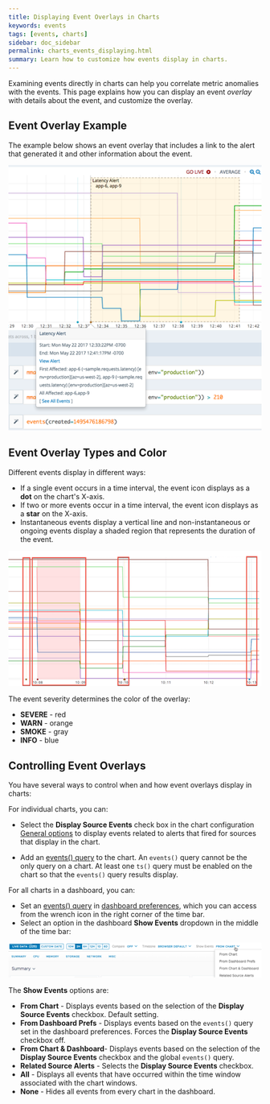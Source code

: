 ```yaml
---
title: Displaying Event Overlays in Charts
keywords: events
tags: [events, charts]
sidebar: doc_sidebar
permalink: charts_events_displaying.html
summary: Learn how to customize how events display in charts.
---
```


Examining events directly in charts can help you correlate metric anomalies with the events. This page explains how you can display an event *overlay* with details about the event, and customize the overlay.

## Event Overlay Example

The example below shows an event overlay that includes a link to the alert that generated it and other information about the event.

![Events queries](images/events_queries.png)

## Event Overlay Types and Color

Different events display in different ways:
* If a single event occurs in a time interval, the event icon displays as a **dot** on the chart's X-axis.
* If two or more events occur in a  time interval, the event icon displays as a **star** on the X-axis.
* Instantaneous events display a vertical line and non-instantaneous or ongoing events display a shaded region that represents the duration of the event. 

![Event overlay](images/event_overlay.png)

The event severity determines the color of the overlay:

-   **SEVERE** - red
-   **WARN** - orange
-   **SMOKE** - gray
-   **INFO** - blue

<a name="dashboards_events"></a>

## Controlling Event Overlays

You have several ways to control when and how event overlays display in charts:

For individual charts, you can:

- Select the **Display Source Events** check box in the chart configuration [General options](charts.html#general) to display events related to alerts that fired for sources that display in the chart.

- Add an [events() query](events_queries.html) to the chart. An `events()` query cannot be the only query on a chart. At least one `ts()` query must be enabled on the chart so that the `events()` query results display.

For all charts in a dashboard, you can:
  - Set an [events() query](events_queries.html) in [dashboard preferences](dashboards_managing.html#prefs), which you can access from the wrench icon in the right corner of the time bar.
  - Select an option in the dashboard **Show Events** dropdown in the middle of the time bar:

  ![time window](images/time_bar.png)

   The **Show Events** options are:
   - **From Chart** - Displays events based on the selection of the **Display Source Events** checkbox. Default setting.
   - **From Dashboard Prefs** - Displays events based on the `events()` query set in the dashboard preferences. Forces the **Display Source Events** checkbox off.
   - **From Chart & Dashboard**- Displays events based on the selection of the **Display Source Events** checkbox and the global `events()` query.
   - **Related Source Alerts** - Selects the **Display Source Events** checkbox.
   - **All** - Displays all events that have occurred within the time window associated with the chart windows.
   - **None** - Hides all events from every chart in the dashboard.
